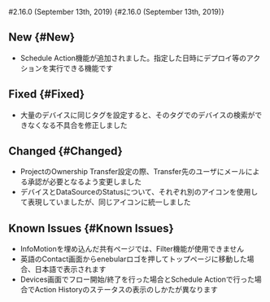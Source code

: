 #2.16.0 (September 13th, 2019) {#2.16.0 (September 13th, 2019)}

## New {#New}

- Schedule Action機能が追加されました。指定した日時にデプロイ等のアクションを実行できる機能です

## Fixed {#Fixed}

- 大量のデバイスに同じタグを設定すると、そのタグでのデバイスの検索ができなくなる不具合を修正しました

## Changed {#Changed}

- ProjectのOwnership Transfer設定の際、Transfer先のユーザにメールによる承認が必要となるよう変更しました
- デバイスとDataSourceのStatusについて、それぞれ別のアイコンを使用して表現していましたが、同じアイコンに統一しました

## Known Issues {#Known Issues}

- InfoMotionを埋め込んだ共有ページでは、Filter機能が使用できません
- 英語のContact画面からenebularロゴを押してトップページに移動した場合、日本語で表示されます
- Devices画面でフロー開始/終了を行った場合とSchedule Actionで行った場合でAction Historyのステータスの表示のしかたが異なります